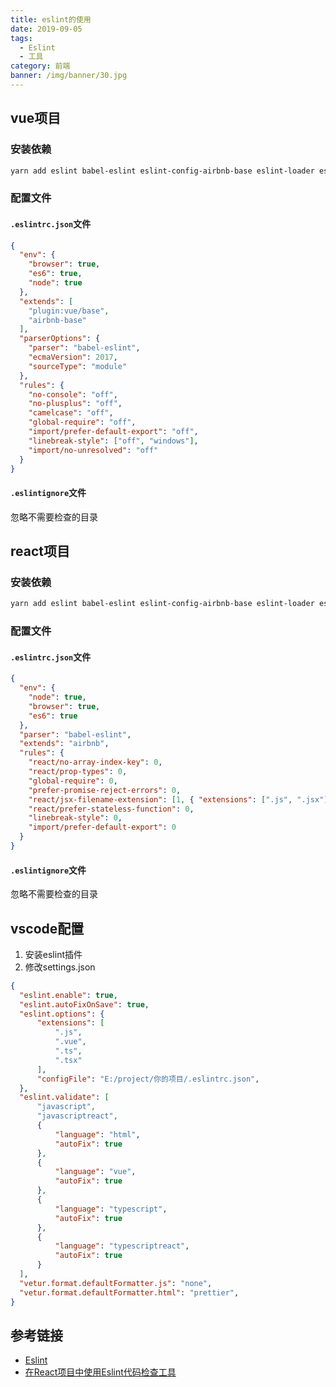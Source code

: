 ```yaml
---
title: eslint的使用
date: 2019-09-05
tags:
  - Eslint
  - 工具
category: 前端
banner: /img/banner/30.jpg
---
```


## vue项目

### 安装依赖
```sh
yarn add eslint babel-eslint eslint-config-airbnb-base eslint-loader eslint-plugin-html eslint-plugin-import eslint-plugin-vue --dev
```
### 配置文件

#### `.eslintrc.json`文件
```json
{
  "env": {
    "browser": true,
    "es6": true,
    "node": true
  },
  "extends": [
    "plugin:vue/base",
    "airbnb-base"
  ],
  "parserOptions": {
    "parser": "babel-eslint",
    "ecmaVersion": 2017,
    "sourceType": "module"
  },
  "rules": {
    "no-console": "off",
    "no-plusplus": "off",
    "camelcase": "off",
    "global-require": "off",
    "import/prefer-default-export": "off",
    "linebreak-style": ["off", "windows"],
    "import/no-unresolved": "off"
  }
}
```

#### `.eslintignore`文件
忽略不需要检查的目录

## react项目

### 安装依赖
```sh
yarn add eslint babel-eslint eslint-config-airbnb-base eslint-loader eslint-plugin-import eslint-plugin-react eslint-plugin-jsx-a11y --dev
```

### 配置文件

#### `.eslintrc.json`文件
```json
{
  "env": {
    "node": true,
    "browser": true,
    "es6": true
  },
  "parser": "babel-eslint",
  "extends": "airbnb",
  "rules": {
    "react/no-array-index-key": 0,
    "react/prop-types": 0,
    "global-require": 0,
    "prefer-promise-reject-errors": 0,
    "react/jsx-filename-extension": [1, { "extensions": [".js", ".jsx"] }],
    "react/prefer-stateless-function": 0,
    "linebreak-style": 0,
    "import/prefer-default-export": 0
  }
}
```

#### `.eslintignore`文件
忽略不需要检查的目录

## vscode配置
1. 安装eslint插件
2. 修改settings.json
```json
{
  "eslint.enable": true,
  "eslint.autoFixOnSave": true,
  "eslint.options": {
      "extensions": [
          ".js",
          ".vue",
          ".ts",
          ".tsx"
      ],
      "configFile": "E:/project/你的项目/.eslintrc.json",
  },
  "eslint.validate": [
      "javascript",
      "javascriptreact",
      {
          "language": "html",
          "autoFix": true
      },
      {
          "language": "vue",
          "autoFix": true
      },
      {
          "language": "typescript",
          "autoFix": true
      },
      {
          "language": "typescriptreact",
          "autoFix": true
      }
  ],
  "vetur.format.defaultFormatter.js": "none",
  "vetur.format.defaultFormatter.html": "prettier",
}
```

## 参考链接
- [Eslint](https://eslint.org/docs/rules/)
- [在React项目中使用Eslint代码检查工具](https://segmentfault.com/a/1190000016626739)




